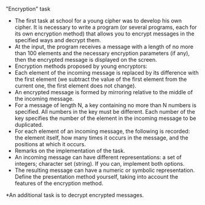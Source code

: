 "Encryption" task

- The first task at school for a young cipher was to develop his own cipher. It is necessary to write a program (or several programs, each for its own encryption method) that allows you to encrypt messages in the specified ways and decrypt them.
- At the input, the program receives a message with a length of no more than 100 elements and the necessary encryption parameters (if any), then the encrypted message is displayed on the screen.
- Encryption methods proposed by young encryptors:
- Each element of the incoming message is replaced by its difference with the first element (we subtract the value of the first element from the current one, the first element does not change).
- An encrypted message is formed by mirroring relative to the middle of the incoming message.
- For a message of length N, a key containing no more than N numbers is specified. All numbers in the key must be different. Each number of the key specifies the number of the element in the incoming message to be duplicated.
- For each element of an incoming message, the following is recorded: the element itself, how many times it occurs in the message, and the positions at which it occurs.
- Remarks on the implementation of the task.
- An incoming message can have different representations: a set of integers; character set (string). If you can, implement both options.
- The resulting message can have a numeric or symbolic representation. Define the presentation method yourself, taking into account the features of the encryption method.

*An additional task is to decrypt encrypted messages.